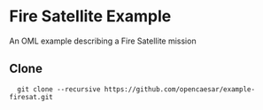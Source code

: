 # Fire Satellite Example
An OML example describing a Fire Satellite mission

## Clone
```
  git clone --recursive https://github.com/opencaesar/example-firesat.git
```
